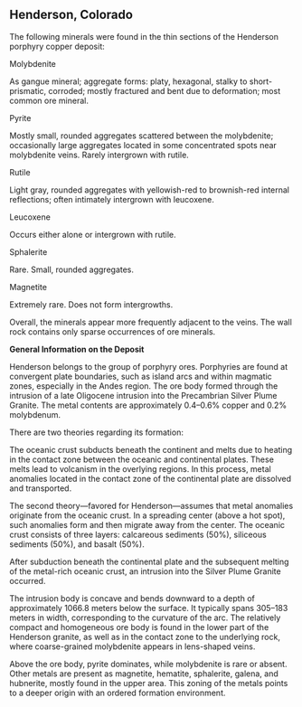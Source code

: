 ## Henderson, Colorado

The following minerals were found in the thin sections of the Henderson porphyry copper deposit:

Molybdenite

As gangue mineral; aggregate forms: platy, hexagonal, stalky to short-prismatic, corroded; mostly fractured and bent due to deformation; most common ore mineral.

Pyrite

Mostly small, rounded aggregates scattered between the molybdenite; occasionally large aggregates located in some concentrated spots near molybdenite veins. Rarely intergrown with rutile.

Rutile

Light gray, rounded aggregates with yellowish-red to brownish-red internal reflections; often intimately intergrown with leucoxene.

Leucoxene

Occurs either alone or intergrown with rutile.

Sphalerite

Rare. Small, rounded aggregates.

Magnetite

Extremely rare. Does not form intergrowths.

Overall, the minerals appear more frequently adjacent to the veins. The wall rock contains only sparse occurrences of ore minerals.

**General Information on the Deposit**

Henderson belongs to the group of porphyry ores. Porphyries are found at convergent plate boundaries, such as island arcs and within magmatic zones, especially in the Andes region. 
The ore body formed through the intrusion of a late Oligocene intrusion into the Precambrian Silver Plume Granite. The metal contents are approximately 0.4–0.6% copper and 0.2% molybdenum.

There are two theories regarding its formation:

The oceanic crust subducts beneath the continent and melts due to heating in the contact zone between the oceanic and continental plates. These melts lead to volcanism in the overlying regions. In this process, metal anomalies located in the contact zone of the continental plate are dissolved and transported.

The second theory—favored for Henderson—assumes that metal anomalies originate from the oceanic crust. In a spreading center (above a hot spot), such anomalies form and then migrate away from the center. The oceanic crust consists of three layers: calcareous sediments (50%), siliceous sediments (50%), and basalt (50%).

After subduction beneath the continental plate and the subsequent melting of the metal-rich oceanic crust, an intrusion into the Silver Plume Granite occurred.

The intrusion body is concave and bends downward to a depth of approximately 1066.8 meters below the surface. It typically spans 305–183 meters in width, corresponding to the curvature of the arc. The relatively compact and homogeneous ore body is found in the lower part of the Henderson granite, as well as in the contact zone to the underlying rock, where coarse-grained molybdenite appears in lens-shaped veins.

Above the ore body, pyrite dominates, while molybdenite is rare or absent. Other metals are present as magnetite, hematite, sphalerite, galena, and hubnerite, mostly found in the upper area. This zoning of the metals points to a deeper origin with an ordered formation environment.
